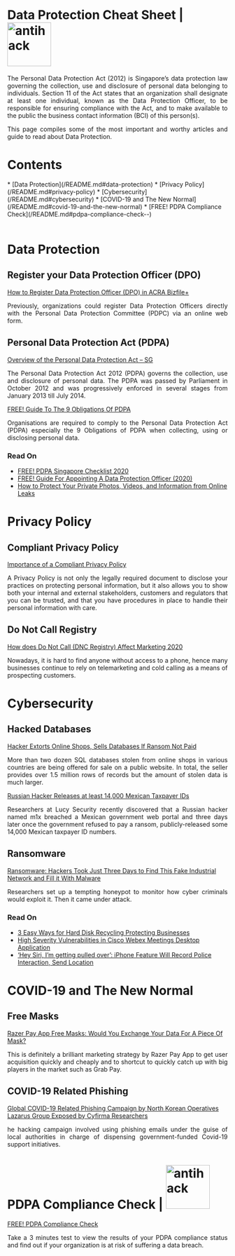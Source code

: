# Data Protection Cheat Sheet | <img width="100" src="https://www.antihack.me/public/demoassets/images/logo.png" alt="antihack">


<p align="justify">The Personal Data Protection Act (2012) is Singapore’s data protection law governing the collection, use and disclosure of personal data belonging to individuals.  Section 11 of the Act states that an organization shall designate at least one individual, known as the Data Protection Officer, to be responsible for ensuring compliance with the Act, and to make available to the public the business contact information (BCI) of this person(s).</p>

<p align="justify">This page compiles some of the most important and worthy articles and guide to read about Data Protection.</p>

# Contents
<table>
* [Data Protection](/README.md#data-protection)
* [Privacy Policy](/README.md#privacy-policy)
* [Cybersecurity](/README.md#cybersecurity)
* [COVID-19 and The New Normal](/README.md#covid-19-and-the-new-normal)
* [FREE! PDPA Compliance Check](/README.md#pdpa-compliance-check--)
</table>



# Data Protection

## Register your Data Protection Officer (DPO)
[How to Register Data Protection Officer (DPO) in ACRA Bizfile+](https://www.privacy.com.sg/resources/register-data-protection-officer-dpo/)<p align="justify">Previously, organizations could register Data Protection Officers directly with the Personal Data Protection Committee (PDPC) via an online web form.</p>

## Personal Data Protection Act (PDPA)
[Overview of the Personal Data Protection Act – SG](https://www.privacy.com.sg/resources/overview-of-the-personal-data-protection-act-singapore/)<p align="justify">The Personal Data Protection Act 2012 (PDPA) governs the collection, use and disclosure of personal data. The PDPA was passed by Parliament in October 2012 and was progressively enforced in several stages from January 2013 till July 2014.</p>

[FREE! Guide To The 9 Obligations Of PDPA](https://www.privacy.com.sg/resources/9-obligations-of-pdpa/)<p align="justify">Organisations are required to comply to the Personal Data Protection Act (PDPA) especially the 9 Obligations of PDPA when collecting, using or disclosing personal data.</p>

### Read On
* [FREE! PDPA Singapore Checklist 2020](https://www.privacy.com.sg/resources/pdpa-singapore-checklist/)
* [FREE! Guide For Appointing A Data Protection Officer (2020)](https://www.privacy.com.sg/resources/appointing-a-data-protection-officer/)
* [How to Protect Your Private Photos, Videos, and Information from Online Leaks](https://www.privacy.com.sg/cybersecurity/how-to-protect-your-private-photos-videos-and-information-from-online-leaks/)

# Privacy Policy

## Compliant Privacy Policy
[Importance of a Compliant Privacy Policy](https://www.privacy.com.sg/resources/free-privacy-policy-review/)<p align="justify">A Privacy Policy is not only the legally required document to disclose your practices on protecting personal information, but it also allows you to show both your internal and external stakeholders, customers and regulators that you can be trusted, and that you have procedures in place to handle their personal information with care.</p>

## Do Not Call Registry
[How does Do Not Call (DNC Registry) Affect Marketing 2020](https://www.privacy.com.sg/resources/dnc-registry/)<p align="justify">Nowadays, it is hard to find anyone without access to a phone, hence many businesses continue to rely on telemarketing and cold calling as a means of prospecting customers.</p>

# Cybersecurity

## Hacked Databases
[Hacker Extorts Online Shops, Sells Databases If Ransom Not Paid](https://www.privacy.com.sg/cybersecurity/hacker-extorts-online-shops-sells-databases-if-ransom-not-paid/)<p align="justify">More than two dozen SQL databases stolen from online shops in various countries are being offered for sale on a public website. In total, the seller provides over 1.5 million rows of records but the amount of stolen data is much larger.</p>

[Russian Hacker Releases at least 14,000 Mexican Taxpayer IDs](https://www.privacy.com.sg/databreach/russian-hacker-releases-at-least-14000-mexican-taxpayer-ids/)<p align="justify">Researchers at Lucy Security recently discovered that a Russian hacker named m1x breached a Mexican government web portal and three days later once the government refused to pay a ransom, publicly-released some 14,000 Mexican taxpayer ID numbers.</p>


## Ransomware
[Ransomware: Hackers Took Just Three Days to Find This Fake Industrial Network and Fill it With Malware](https://www.privacy.com.sg/cybersecurity/ransomware-hackers-took-just-three-days-to-find-this-fake-industrial-network-and-fill-it-with-malware/)<p align="justify">Researchers set up a tempting honeypot to monitor how cyber criminals would exploit it. Then it came under attack.</p>

### Read On
* [3 Easy Ways for Hard Disk Recycling Protecting Businesses](https://www.privacy.com.sg/resources/3-easy-steps-hard-disk-recycling/)
* [High Severity Vulnerabilities in Cisco Webex Meetings Desktop Application](https://www.privacy.com.sg/softwareupdates/high-severity-vulnerabilities-in-cisco-webex-meetings-desktop-application/)
* [‘Hey Siri, I’m getting pulled over’: iPhone Feature Will Record Police Interaction, Send Location](https://www.privacy.com.sg/softwareupdates/hey-siri-im-getting-pulled-over-iphone-feature-will-record-police-interaction-send-location/)


# COVID-19 and The New Normal

## Free Masks
[Razer Pay App Free Masks: Would You Exchange Your Data For A Piece Of Mask?](https://www.privacy.com.sg/privacy/razer-pay-app/)<p align="justify">This is definitely a brilliant marketing strategy by Razer Pay App to get user acquisition quickly and cheaply and to shortcut to quickly catch up with big players in the market such as Grab Pay.</p>

## COVID-19 Related Phishing
[Global COVID-19 Related Phishing Campaign by North Korean Operatives Lazarus Group Exposed by Cyfirma Researchers](https://www.privacy.com.sg/covid/global-covid-19-related-phishing-campaign-by-north-korean-operatives-lazarus-group-exposed-by-cyfirma-researchers/)<p align="justify">he hacking campaign involved using phishing emails under the guise of local authorities in charge of dispensing government-funded Covid-19 support initiatives. </p>

# PDPA Compliance Check | <img width="100" src="https://www.antihack.me/public/demoassets/images/logo.png" alt="antihack">
[FREE! PDPA Compliance Check](https://www.privacy.com.sg/resources/free-pdpa-compliance-checkup/)<p align="justify">Take a 3 minutes test to view the results of your PDPA compliance status and find out if your organization is at risk of suffering a data breach.</p>


